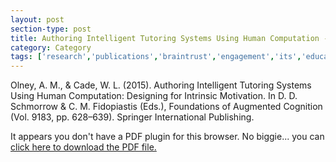 ```yaml
---
layout: post
section-type: post
title: Authoring Intelligent Tutoring Systems Using Human Computation - Designing for Intrinsic Motivation
category: Category
tags: ['research','publications','braintrust','engagement','its','education-research','conference-regular']
---
```

Olney, A. M., & Cade, W. L. (2015). Authoring Intelligent Tutoring Systems Using Human Computation: Designing for Intrinsic Motivation. In D. D. Schmorrow & C. M. Fidopiastis (Eds.), Foundations of Augmented Cognition (Vol. 9183, pp. 628–639). Springer International Publishing.

<object data="https://umdrive.memphis.edu/aolney/public/publications/olney-hcii-2015.pdf" type="application/pdf" width="100%" height="600px">
 
  <p>It appears you don't have a PDF plugin for this browser.
  No biggie... you can <a href="https://umdrive.memphis.edu/aolney/public/publications/olney-hcii-2015.pdf">click here to
  download the PDF file.</a></p>
  
</object>
